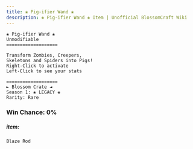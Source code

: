 ```yaml
---
title: ❀ Pig-ifier Wand ❀
description: ❀ Pig-ifier Wand ❀ Item | Unofficial BlossomCraft Wiki
---
```

```
❀ Pig-ifier Wand ❀
Unmodifiable
===================

Transform Zombies, Creepers, 
Skeletons and Spiders into Pigs!
Right-Click to activate
Left-Click to see your stats

===================
► Blossom Crate ◄
Season 1: ❀ LEGACY ❀
Rarity: Rare
```
### Win Chance: 0%

##### item:
`Blaze Rod`